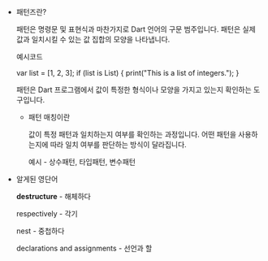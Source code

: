 - 패턴즈란?
    
    패턴은 명령문 및 표현식과 마찬가지로 Dart 언어의 구문 범주입니다. 패턴은 실제 값과 일치시킬 수 있는 값 집합의 모양을 나타냅니다.
    
    예시코드
    
    var list = [1, 2, 3];
    if (list is List<int>) {
    print("This is a list of integers.");
    }
    
    패턴은 Dart 프로그램에서 값이 특정한 형식이나 모양을 가지고 있는지 확인하는 도구입니다.
    
    - 패턴 매칭이란
        
        값이 특정 패턴과 일치하는지 여부를 확인하는 과정입니다. 어떤 패턴을 사용하는지에 따라 일치 여부를 판단하는 방식이 달라집니다.
        
        예시 - 상수패턴, 타입패턴, 변수패턴
        
    
- 알게된 영단어
    
    **destructure** - 해체하다
    
    respectively - 각기
    
    nest - 중첩하다
    
    declarations and assignments - 선언과 할
